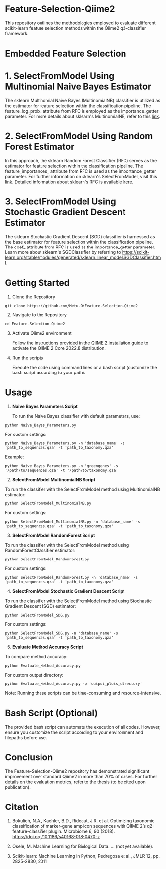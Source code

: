 # Feature-Selection-Qiime2

This repository outlines the methodologies employed to evaluate different scikit-learn feature selection methods within the Qiime2 q2-classifier framework.

# Embedded Feature Selection

# 1. SelectFromModel Using Multinomial Naive Bayes Estimator

The sklearn Multinomial Naive Bayes (MultinomialNB) classifier is utilized as the estimator for feature selection within the classification pipeline. The feature_log_prob_ attribute from RFC is employed as the importance_getter parameter. For more details about sklearn's MultinomialNB, refer to this [link](https://scikit-learn.org/stable/modules/generated/sklearn.naive_bayes.MultinomialNB.html).

# 2. SelectFromModel Using Random Forest Estimator

In this approach, the sklearn Random Forest Classifier (RFC) serves as the estimator for feature selection within the classification pipeline. The feature_importances_ attribute from RFC is used as the importance_getter parameter. For further information on sklearn's SelectFromModel, visit this [link](https://scikit-learn.org/stable/modules/generated/sklearn.feature_selection.SelectFromModel.html). Detailed information about sklearn's RFC is available [here](https://scikit-learn.org/stable/modules/generated/sklearn.ensemble.RandomForestClassifier.html). 

# 3. SelectFromModel Using Stochastic Gradient Descent Estimator

The sklearn Stochastic Gradient Descent (SGD) classifier is harnessed as the base estimator for feature selection within the classification pipeline. The coef_ attribute from RFC is used as the importance_getter parameter. Learn more about sklearn's SGDClassifier by referring to https://scikit-learn.org/stable/modules/generated/sklearn.linear_model.SGDClassifier.html.  

# Getting Started 

1. Clone the Repository

  ```
  git clone https://github.com/Metu-O/Feature-Selection-Qiime2
  ```
  
2. Navigate to the Repository

  ```
  cd Feature-Selection-Qiime2
  ```

3. Activate Qiime2 environment
   
   Follow the instructions provided in the [QIIME 2 installation guide](https://docs.qiime2.org/2022.8/install/) to activate the QIIME 2 Core 2022.8 distribution.

4. Run the scripts

   Execute the code using command lines or a bash script (customize the bash script according to your path). 

# Usage

1. **Naive Bayes Parameters Script**
  
   To run the Naive Bayes classifier with default parameters, use:
   
```
python Naive_Bayes_Parameters.py
```

  For custom settings:
  
```
python Naive_Bayes_Parameters.py -n 'database_name' -s 'path_to_sequences.qza' -t 'path_to_taxonomy.qza'
```

  Example: 
  
```
python Naive_Bayes_Parameters.py -n 'greengenes' -s '/path/to/sequences.qza' -t '/path/to/taxonomy.qza'
```

2. **SelectFromModel MultinomialNB Script**

  To run the classifier with the SelectFromModel method using MultinomialNB estimator:
  
```
python SelectFromModel_MultinomialNB.py
```

  For custom settings:
  
```
python SelectFromModel_MultinomialNB.py -n 'database_name' -s 'path_to_sequences.qza' -t 'path_to_taxonomy.qza'
```

3. **SelectFromModel RandomForest Script**

  To run the classifier with the SelectFromModel method using RandomForestClassifier estimator:
  
```
python SelectFromModel_RandomForest.py
```

  For custom settings:
  
```
python SelectFromModel_RandomForest.py -n 'database_name' -s 'path_to_sequences.qza' -t 'path_to_taxonomy.qza'
```

4. **SelectFromModel Stochastic Gradient Descent Script**

  To run the classifier with the SelectFromModel method using Stochastic Gradient Descent (SGD) estimator:
  
```
python SelectFromModel_SDG.py
```

  For custom settings:
  
```
python SelectFromModel_SDG.py -n 'database_name' -s 'path_to_sequences.qza' -t 'path_to_taxonomy.qza'
```

5. **Evaluate Method Accuracy Script**

  To compare method accuracy:
  
```
python Evaluate_Method_Accuracy.py
```

For custom output directory:

```
python Evaluate_Method_Accuracy.py -p 'output_plots_directory'
```

Note: Running these scripts can be time-consuming and resource-intensive.

# Bash Script (Optional)

The provided bash script can automate the execution of all codes. However, ensure you customize the script according to your environment and filepaths before use.

# Conclusion

The Feature-Selection-Qiime2 repository has demonstrated significant improvement over standard Qiime2 in more than 70% of cases. For further details on the evaluation metrics, refer to the thesis (to be cited upon publication). 

# Citation

1. Bokulich, N.A., Kaehler, B.D., Rideout, J.R. et al. Optimizing taxonomic classification of marker-gene amplicon sequences with QIIME 2’s q2-feature-classifier plugin. Microbiome 6, 90 (2018). https://doi.org/10.1186/s40168-018-0470-z

2. Osele, M. Machine Learning for Biological Data. ... (not yet available). 

3. Scikit-learn: Machine Learning in Python, Pedregosa et al., JMLR 12, pp. 2825-2830, 2011
